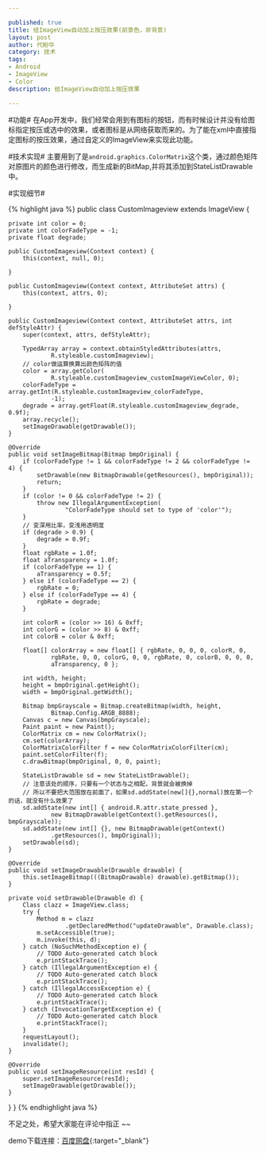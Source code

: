 ```yaml
---

published: true
title: 给ImageView自动加上按压效果(前景色，非背景) 
layout: post
author: 代盼华
category: 技术
tags: 
- Android
- ImageView
- Color
description: 给ImageView自动加上按压效果 

---
```


#功能#
在App开发中，我们经常会用到有图标的按钮，而有时候设计并没有给图标指定按压或选中的效果，或者图标是从网络获取而来的。为了能在xml中直接指定图标的按压效果，通过自定义的ImageView来实现此功能。


#技术实现#
主要用到了是`android.graphics.ColorMatrix`这个类，通过颜色矩阵对原图片的颜色进行修改，而生成新的BitMap,并将其添加到StateListDrawable中。

#实现细节#

{% highlight java %}
public class CustomImageview extends ImageView {

	private int color = 0;
	private int colorFadeType = -1;
	private float degrade;

	public CustomImageview(Context context) {
		this(context, null, 0);

	}

	public CustomImageview(Context context, AttributeSet attrs) {
		this(context, attrs, 0);

	}

	public CustomImageview(Context context, AttributeSet attrs, int defStyleAttr) {
		super(context, attrs, defStyleAttr);

		TypedArray array = context.obtainStyledAttributes(attrs,
				R.styleable.customImageview);
		// color做运算换算出颜色矩阵的值
		color = array.getColor(
				R.styleable.customImageview_customImageViewColor, 0);
		colorFadeType = array.getInt(R.styleable.customImageview_colorFadeType,
				-1);
		degrade = array.getFloat(R.styleable.customImageview_degrade, 0.9f);
		array.recycle();
		setImageDrawable(getDrawable());
	}

	@Override
	public void setImageBitmap(Bitmap bmpOriginal) {
		if (colorFadeType != 1 && colorFadeType != 2 && colorFadeType != 4) {
			setDrawable(new BitmapDrawable(getResources(), bmpOriginal));
			return;
		}
		if (color != 0 && colorFadeType != 2) {
			throw new IllegalArgumentException(
					"ColorFadeType should set to type of 'color'");
		}
		// 变深用比率，变浅用透明度
		if (degrade > 0.9) {
			degrade = 0.9f;
		}
		float rgbRate = 1.0f;
		float aTransparency = 1.0f;
		if (colorFadeType == 1) {
			aTransparency = 0.5f;
		} else if (colorFadeType == 2) {
			rgbRate = 0;
		} else if (colorFadeType == 4) {
			rgbRate = degrade;
		}

		int colorR = (color >> 16) & 0xff;
		int colorG = (color >> 8) & 0xff;
		int colorB = color & 0xff;

		float[] colorArray = new float[] { rgbRate, 0, 0, 0, colorR, 0,
				rgbRate, 0, 0, colorG, 0, 0, rgbRate, 0, colorB, 0, 0, 0,
				aTransparency, 0 };

		int width, height;
		height = bmpOriginal.getHeight();
		width = bmpOriginal.getWidth();

		Bitmap bmpGrayscale = Bitmap.createBitmap(width, height,
				Bitmap.Config.ARGB_8888);
		Canvas c = new Canvas(bmpGrayscale);
		Paint paint = new Paint();
		ColorMatrix cm = new ColorMatrix();
		cm.set(colorArray);
		ColorMatrixColorFilter f = new ColorMatrixColorFilter(cm);
		paint.setColorFilter(f);
		c.drawBitmap(bmpOriginal, 0, 0, paint);

		StateListDrawable sd = new StateListDrawable();
		// 注意该处的顺序，只要有一个状态与之相配，背景就会被换掉
		// 所以不要把大范围放在前面了，如果sd.addState(new[]{},normal)放在第一个的话，就没有什么效果了
		sd.addState(new int[] { android.R.attr.state_pressed },
				new BitmapDrawable(getContext().getResources(), bmpGrayscale));
		sd.addState(new int[] {}, new BitmapDrawable(getContext()
				.getResources(), bmpOriginal));
		setDrawable(sd);
	}

	@Override
	public void setImageDrawable(Drawable drawable) {
		this.setImageBitmap(((BitmapDrawable) drawable).getBitmap());
	}

	private void setDrawable(Drawable d) {
		Class clazz = ImageView.class;
		try {
			Method m = clazz
					.getDeclaredMethod("updateDrawable", Drawable.class);
			m.setAccessible(true);
			m.invoke(this, d);
		} catch (NoSuchMethodException e) {
			// TODO Auto-generated catch block
			e.printStackTrace();
		} catch (IllegalArgumentException e) {
			// TODO Auto-generated catch block
			e.printStackTrace();
		} catch (IllegalAccessException e) {
			// TODO Auto-generated catch block
			e.printStackTrace();
		} catch (InvocationTargetException e) {
			// TODO Auto-generated catch block
			e.printStackTrace();
		}
		requestLayout();
		invalidate();
	}

	@Override
	public void setImageResource(int resId) {
		super.setImageResource(resId);
		setImageDrawable(getDrawable());
	}
}
}
{% endhighlight java %}

不足之处，希望大家能在评论中指正 ~~

demo下载连接：[百度网盘](http://pan.baidu.com/s/1jGpcI3c){:target="_blank"}